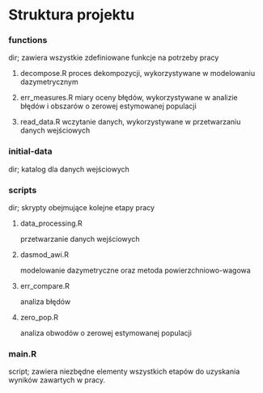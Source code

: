 # Struktura projektu

### functions

dir; zawiera wszystkie zdefiniowane funkcje na potrzeby pracy

1.  decompose.R proces dekompozycji, wykorzystywane w modelowaniu dazymetrycznym

2.  err_measures.R miary oceny błędów, wykorzystywane w analizie błędów i obszarów o zerowej estymowanej populacji

3.  read_data.R wczytanie danych, wykorzystywane w przetwarzaniu danych wejściowych

### initial-data

dir; katalog dla danych wejściowych

### scripts

dir; skrypty obejmujące kolejne etapy pracy

1.  data_processing.R

    przetwarzanie danych wejściowych

2.  dasmod_awi.R

    modelowanie dazymetryczne oraz metoda powierzchniowo-wagowa

3.  err_compare.R

    analiza błędów

4.  zero_pop.R

    analiza obwodów o zerowej estymowanej populacji

### main.R

script; zawiera niezbędne elementy wszystkich etapów do uzyskania wyników zawartych w pracy.
